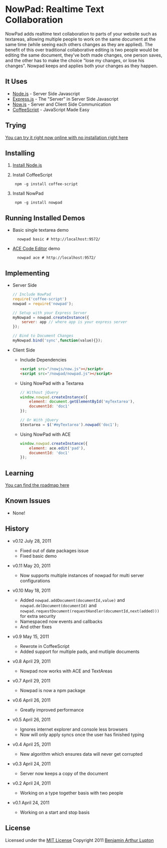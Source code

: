 # NowPad: Realtime Text Collaboration

NowPad adds realtime text collaboration to parts of your website such as textareas, allowing multiple people to work on the same document at the same time (while seeing each others changes as they are applied). The benefit of this over traditional collaborative editing is two people would be editing the same document, they've both made changes, one person saves, and the other has to make the choice "lose my changes, or lose his changes". Nowpad keeps and applies both your changes as they happen.


## It Uses

* [Node.js](http://nodejs.org) - Server Side Javascript
* [Express.js](http://expressjs.com/) - The "Server" in Server Side Javascript
* [Now.js](http://nowjs.com/) - Server and Client Side Communication
* [CoffeeScript](http://jashkenas.github.com/coffee-script/) - JavaScript Made Easy


## Trying

[You can try it right now online with no installation right here](http://nowpad.nodester.com)


## Installing


1. [Install Node.js](https://github.com/balupton/node/wiki/Installing-Node.js)

2. Install CoffeeScript
		
		npm -g install coffee-script

3. Install NowPad

		npm -g install nowpad


## Running Installed Demos

- Basic single textarea demo

		nowpad basic # http://localhost:9572/

- [ACE Code Editor](http://ace.ajax.org/) demo

		nowpad ace # http://localhost:9572/


## Implementing

- Server Side
	
	``` javascript
	// Include NowPad
	require('coffee-script')
	nowpad = require('nowpad');

	// Setup with your Express Server
	myNowpad = nowpad.createInstance({
		server: app // where app is your express server
	});

	// Bind to Document Changes
	myNowpad.bind('sync',function(value){});
	```

- Client Side

	- Include Dependencies
		
		``` html
		<script src="/nowjs/now.js"></script>
		<script src="/nowpad/nowpad.js"></script>
		```

	- Using NowPad with a Textarea

		``` javascript
		// Without jQuery
		window.nowpad.createInstance({
			element: document.getElementById('myTextarea'),
			documentId: 'doc1'
		});

		// Or With jQuery
		$textarea = $('#myTextarea').nowpad('doc1');
		```

	- Using NowPad with ACE
		
		``` javascript
		window.nowpad.createInstance({
			element: ace.edit('pad'),
			documentId: 'doc1'
		});
		```


## Learning

[You can find the roadmap here](https://github.com/balupton/nowpad/wiki/Roadmap)


## Known Issues

- None!


## History

- v0.12 July 28, 2011
	- Fixed out of date packages issue
	- Fixed basic demo

- v0.11 May 20, 2011
	- Now supports multiple instances of nowpad for multi server configurations

- v0.10 May 18, 2011
	- Added `nowpad.addDocument(documentId,value)` and `nowpad.delDocument(documentId)` and `nowpad.requestDocument(requestHandler(documentId,next(added)))` for extra security
	- Namespaced now events and callbacks
	- And other fixes

- v0.9 May 15, 2011
	- Rewrote in CoffeeScript
	- Added support for multiple pads, and mutliple documents

- v0.8 April 29, 2011
	- Nowpad now works with ACE and TextAreas

- v0.7 April 29, 2011
	- Nowpad is now a npm package

- v0.6 April 26, 2011
	- Greatly improved performance

- v0.5 April 26, 2011
	- Ignores internet explorer and console less browsers
	- Now will only apply syncs once the user has finished typing

- v0.4 April 25, 2011
	- New algorithm which ensures data will never get corrupted

- v0.3 April 24, 2011
	- Server now keeps a copy of the document

- v0.2 April 24, 2011
	- Working on a type together basis with two people

- v0.1 April 24, 2011
	- Working on a start and stop basis


## License

Licensed under the [MIT License](http://creativecommons.org/licenses/MIT/)
Copyright 2011 [Benjamin Arthur Lupton](http://balupton.com)
